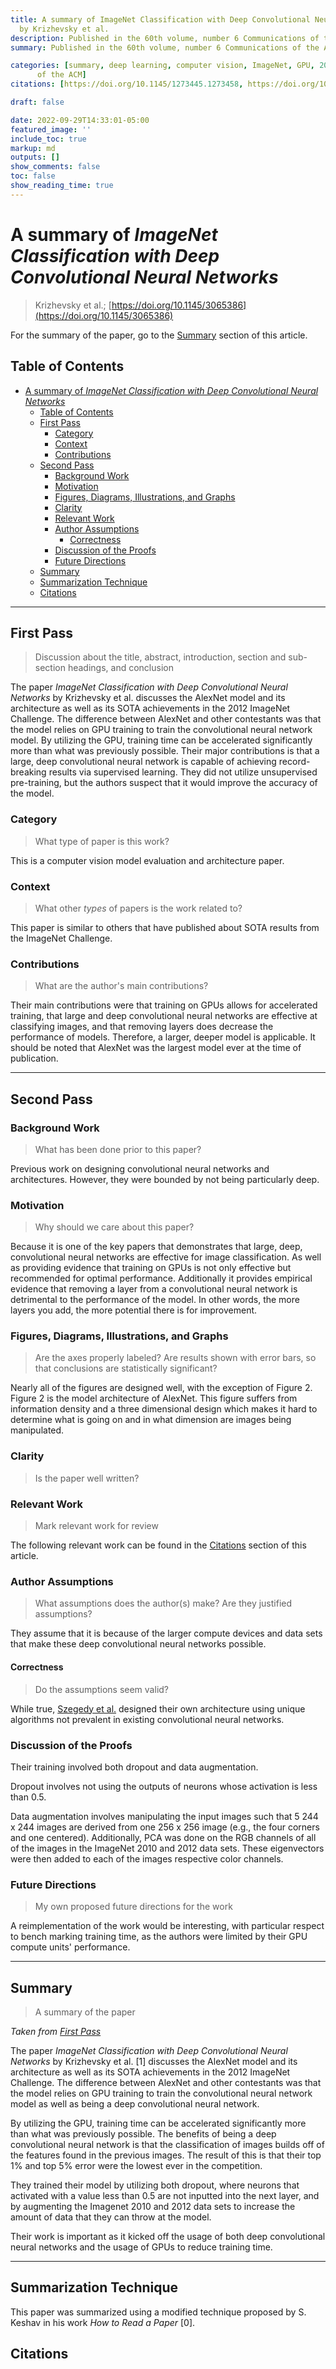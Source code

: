 ```yaml
---
title: A summary of ImageNet Classification with Deep Convolutional Neural Networks
  by Krizhevsky et al.
description: Published in the 60th volume, number 6 Communications of the ACM in 2017
summary: Published in the 60th volume, number 6 Communications of the ACM in 2017

categories: [summary, deep learning, computer vision, ImageNet, GPU, 2017, Communications
      of the ACM]
citations: [https://doi.org/10.1145/1273445.1273458, https://doi.org/10.1145/3065386]

draft: false

date: 2022-09-29T14:33:01-05:00
featured_image: ''
include_toc: true
markup: md
outputs: []
show_comments: false
toc: false
show_reading_time: true
---
```


# A summary of *ImageNet Classification with Deep Convolutional Neural Networks*

> Krizhevsky et al.;
> [https://doi.org/10.1145/3065386](https://doi.org/10.1145/3065386)

For the summary of the paper, go to the [Summary](#summary) section of this
article.

## Table of Contents

- [A summary of *ImageNet Classification with Deep Convolutional Neural Networks*](#a-summary-of-imagenet-classification-with-deep-convolutional-neural-networks)
  - [Table of Contents](#table-of-contents)
  - [First Pass](#first-pass)
    - [Category](#category)
    - [Context](#context)
    - [Contributions](#contributions)
  - [Second Pass](#second-pass)
    - [Background Work](#background-work)
    - [Motivation](#motivation)
    - [Figures, Diagrams, Illustrations, and Graphs](#figures-diagrams-illustrations-and-graphs)
    - [Clarity](#clarity)
    - [Relevant Work](#relevant-work)
    - [Author Assumptions](#author-assumptions)
      - [Correctness](#correctness)
    - [Discussion of the Proofs](#discussion-of-the-proofs)
    - [Future Directions](#future-directions)
  - [Summary](#summary)
  - [Summarization Technique](#summarization-technique)
  - [Citations](#citations)

______________________________________________________________________

## First Pass

> Discussion about the title, abstract, introduction, section and sub-section
> headings, and conclusion

The paper *ImageNet Classification with Deep Convolutional Neural Networks* by
Krizhevsky et al. discusses the AlexNet model and its architecture as well as
its SOTA achievements in the 2012 ImageNet Challenge. The difference between
AlexNet and other contestants was that the model relies on GPU training to train
the convolutional neural network model. By utilizing the GPU, training time can
be accelerated significantly more than what was previously possible. Their major
contributions is that a large, deep convolutional neural network is capable of
achieving record-breaking results via supervised learning. They did not utilize
unsupervised pre-training, but the authors suspect that it would improve the
accuracy of the model.

### Category

> What type of paper is this work?

This is a computer vision model evaluation and architecture paper.

### Context

> What other *types* of papers is the work related to?

This paper is similar to others that have published about SOTA results from the
ImageNet Challenge.

### Contributions

> What are the author's main contributions?

Their main contributions were that training on GPUs allows for accelerated
training, that large and deep convolutional neural networks are effective at
classifying images, and that removing layers does decrease the performance of
models. Therefore, a larger, deeper model is applicable. It should be noted that
AlexNet was the largest model ever at the time of publication.

______________________________________________________________________

## Second Pass

### Background Work

> What has been done prior to this paper?

Previous work on designing convolutional neural networks and architectures.
However, they were bounded by not being particularly deep.

### Motivation

> Why should we care about this paper?

Because it is one of the key papers that demonstrates that large, deep,
convolutional neural networks are effective for image classification. As well as
providing evidence that training on GPUs is not only effective but recommended
for optimal performance. Additionally it provides empirical evidence that
removing a layer from a convolutional neural network is detrimental to the
performance of the model. In other words, the more layers you add, the more
potential there is for improvement.

### Figures, Diagrams, Illustrations, and Graphs

> Are the axes properly labeled? Are results shown with error bars, so that
> conclusions are statistically significant?

Nearly all of the figures are designed well, with the exception of Figure 2.
Figure 2 is the model architecture of AlexNet. This figure suffers from
information density and a three dimensional design which makes it hard to
determine what is going on and in what dimension are images being manipulated.

### Clarity

> Is the paper well written?

### Relevant Work

> Mark relevant work for review

The following relevant work can be found in the [Citations](#citations) section
of this article.

### Author Assumptions

> What assumptions does the author(s) make? Are they justified assumptions?

They assume that it is because of the larger compute devices and data sets that
make these deep convolutional neural networks possible.

#### Correctness

> Do the assumptions seem valid?

While true, [Szegedy et al.](going-deeper-with-convolutions.md) designed their
own architecture using unique algorithms not prevalent in existing convolutional
neural networks.

### Discussion of the Proofs

Their training involved both dropout and data augmentation.

Dropout involves not using the outputs of neurons whose activation is less than
0.5.

Data augmentation involves manipulating the input images such that 5 244 x 244
images are derived from one 256 x 256 image (e.g., the four corners and one
centered). Additionally, PCA was done on the RGB channels of all of the images
in the ImageNet 2010 and 2012 data sets. These eigenvectors were then added to
each of the images respective color channels.

### Future Directions

> My own proposed future directions for the work

A reimplementation of the work would be interesting, with particular respect to
bench marking training time, as the authors were limited by their GPU compute
units' performance.

______________________________________________________________________

## Summary

> A summary of the paper

*Taken from [First Pass](#first-pass)*

The paper *ImageNet Classification with Deep Convolutional Neural Networks* by
Krizhevsky et al. \[1\] discusses the AlexNet model and its architecture as well
as its SOTA achievements in the 2012 ImageNet Challenge. The difference between
AlexNet and other contestants was that the model relies on GPU training to train
the convolutional neural network model as well as being a deep convolutional
neural network.

By utilizing the GPU, training time can be accelerated significantly more than
what was previously possible. The benefits of being a deep convolutional neural
network is that the classification of images builds off of the features found in
the previous images. The result of this is that their top 1% and top 5% error
were the lowest ever in the competition.

They trained their model by utilizing both dropout, where neurons that activated
with a value less than 0.5 are not inputted into the next layer, and by
augmenting the Imagenet 2010 and 2012 data sets to increase the amount of data
that they can throw at the model.

Their work is important as it kicked off the usage of both deep convolutional
neural networks and the usage of GPUs to reduce training time.

______________________________________________________________________

## Summarization Technique

This paper was summarized using a modified technique proposed by S. Keshav in
his work *How to Read a Paper* \[0\].

## Citations
